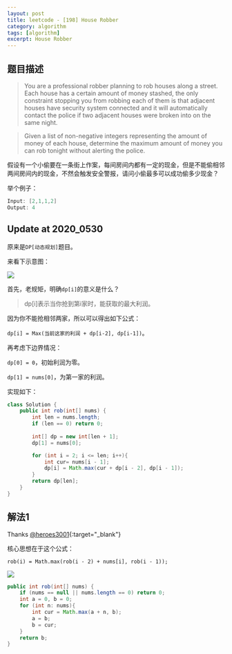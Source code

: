 ```yaml
---
layout: post
title: leetcode - [198] House Robber
category: algorithm
tags: [algorithm]
excerpt: House Robber
---
```


## 题目描述  

> You are a professional robber planning to rob houses along a street. Each house has a certain amount of money stashed, the only constraint stopping you from robbing each of them is that adjacent houses have security system connected and it will automatically contact the police if two adjacent houses were broken into on the same night.  

> Given a list of non-negative integers representing the amount of money of each house, determine the maximum amount of money you can rob tonight without alerting the police.  

假设有一个小偷要在一条街上作案，每间房间内都有一定的现金，但是不能偷相邻两间房间内的现金，不然会触发安全警报，请问小偷最多可以成功偷多少现金？  

举个例子：

``` java
Input: [2,1,1,2]
Output: 4
```

## Update at 2020_0530  

原来是`DP[动态规划]`题目。  

来看下示意图：  

![](https://yyc-images.oss-cn-beijing.aliyuncs.com/leetcode_198_using_dp.png)  


首先，老规矩，明确`dp[i]`的意义是什么？  

> dp[i]表示当你抢到第i家时，能获取的最大利润。  

因为你不能抢相邻两家，所以可以得出如下公式：  

`dp[i] = Max(当前这家的利润 + dp[i-2], dp[i-1])`。  

再考虑下边界情况：  

`dp[0] = 0`，初始利润为零。  

`dp[1] = nums[0]`，为第一家的利润。  

实现如下：  


``` java
class Solution {
    public int rob(int[] nums) {
        int len = nums.length;
        if (len == 0) return 0;
        
        int[] dp = new int[len + 1];
        dp[1] = nums[0];

        for (int i = 2; i <= len; i++){
            int cur= nums[i - 1];
            dp[i] = Math.max(cur + dp[i - 2], dp[i - 1]);
        }
        return dp[len];
    }
}
```




## 解法1  

Thanks [@heroes3001](https://leetcode.com/problems/house-robber/discuss/156523/From-good-to-great.-How-to-approach-most-of-DP-problems.){:target="_blank"}  

核心思想在于这个公式： 

`rob(i) = Math.max(rob(i - 2) + nums[i], rob(i - 1));`

![](https://yyc-images.oss-cn-beijing.aliyuncs.com/leetcode_198.png)  


``` java
public int rob(int[] nums) {
    if (nums == null || nums.length == 0) return 0;
    int a = 0, b = 0;
    for (int n: nums){
        int cur = Math.max(a + n, b);
        a = b;
        b = cur;
    }
    return b;
}
```
